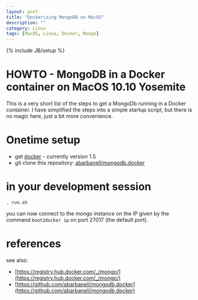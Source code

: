 ```yaml
---
layout: post
title: "Dockerizing MongoDB on MacOS"
description: ""
category: Linux
tags: [MacOS, Linux, Docker, Mongo]
---
```

{% include JB/setup %}



# HOWTO - MongoDB in a Docker container on MacOS 10.10 Yosemite

This is a very short list of the steps to get a MongoDb running in a Docker container.
I have simplified the steps into a simple startup script, but there is no magic here, just a 
bit more convenience.

# Onetime setup

- get [docker](https://docs.docker.com/installation/mac/) - currently version 1.5
- git clone this repository: [abarbanell/mongodb.docker](https://github.com/abarbanell/mongodb.docker)

# in your development session

```
. run.sh
```

you can now connect to the mongo instance on the IP given by the command  `boot2docker ip` on port 27017 (the default port).

# references

see also: 

- [https://registry.hub.docker.com/_/mongo/](https://registry.hub.docker.com/_/mongo/)
- [https://github.com/abarbanell/mongodb.docker](https://github.com/abarbanell/mongodb.docker)


